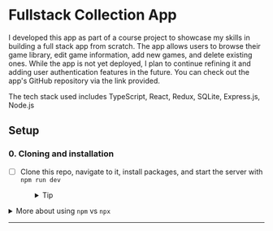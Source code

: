 # Fullstack Collection App

I developed this app as part of a course project to showcase my skills in building a full stack app from scratch. The app allows users to browse their game library, edit game information, add new games, and delete existing ones. While the app is not yet deployed, I plan to continue refining it and adding user authentication features in the future. You can check out the app's GitHub repository via the link provided.

The tech stack used includes TypeScript, React, Redux, SQLite, Express.js, Node.js

## Setup

### 0. Cloning and installation
- [ ] Clone this repo, navigate to it, install packages, and start the server with `npm run dev`
  <details style="padding-left: 2em">
    <summary>Tip</summary>

    You may also want to start a new branch
    ```sh
    cd my-fullstack-collection
    npm i
    npm run dev
    ```
  </details>

<details>
  <summary>More about using <code>npm</code> vs <code>npx</code></summary>

  - When running knex, run `npm run knex <command>`, e.g. `npm run knex migrate:latest` rather than using `npx`
  - When running webpack, run `npm run webpack <extra commands>`, e.g. `npm run webpack`, rather than using `npx`
</details>

---
